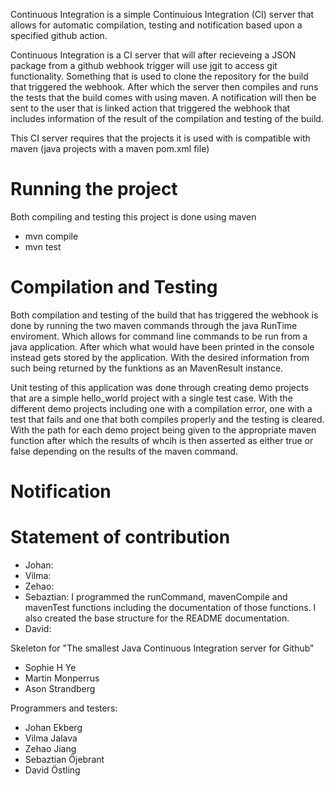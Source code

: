 Continuous Integration is a simple Continuious Integration (CI) server that allows for automatic
compilation, testing and notification based upon a specified github action.

<!-- ADD MORE IN DEPTH PARAGRAPH DESCRIBING PROJECT -->
Continuous Integration is a CI server that will after recieveing a JSON package from a github webhook trigger will use jgit to access git functionality. Something that is used to clone the repository for the build that triggered the webhook. After which the server then compiles and runs the tests that the build comes with using maven. A notification will then be sent to the user that is linked action that triggered the webhook that includes information of the result of the compilation and testing of the build. 

This CI server requires that the projects it is used with is compatible with maven (java projects with a maven pom.xml file)

# Running the project
<!-- 
DESCRIBE THE STANDARD WAY OF COMPILING AND TESTING
mvn test for example 
-->
Both compiling and testing this project is done using maven
- mvn compile
- mvn test

<!-- 
DESCRIBE SETTING UP THE LOCAL HOST CONNECTION TO ALLOW IT TO RUN AS A SERVER 
-->

# Compilation and Testing
<!--
DESCRIBE HOW COMPILATION HAS BEEN IMPLEMENTED AND UNIT TESTED

DESCRIBE HOW TEST EXECUTION HAS BEEN IMPLEMENTED AND UNIT TESTED
-->
Both compilation and testing of the build that has triggered the webhook is done by running the two maven commands through the java RunTime enviroment. Which allows for command line commands to be run from a java application. After which what would have been printed in the console instead gets stored by the application. With the desired information from such being returned by the funktions as an MavenResult instance.

Unit testing of this application was done through creating demo projects that are a simple hello_world project with a single test case. With the different demo projects including one with a compilation error, one with a test that fails and one that both compiles properly and the testing is cleared. With the path for each demo project being given to the appropriate maven function after which the results of whcih is then asserted as either true or false depending on the results of the maven command.

# Notification
<!--
DESCRIBE HOW NOTIFICATION HAS BEEN IMPLEMENTED AND UNIT TESTED
-->

<!--# Build-list
GIVE URL FOR BUILD LIST
-->

# Statement of contribution
- Johan:
- Vilma:
- Zehao:
- Sebaztian: I programmed the runCommand, mavenCompile and mavenTest functions including the documentation of those functions. I also created the base structure for the README documentation.
- David:

Skeleton for "The smallest Java Continuous Integration server for Github"
- Sophie H Ye
- Martin Monperrus
- Ason Strandberg

Programmers and testers:
- Johan Ekberg
- Vilma Jalava
- Zehao Jiang
- Sebaztian Öjebrant
- David Östling
